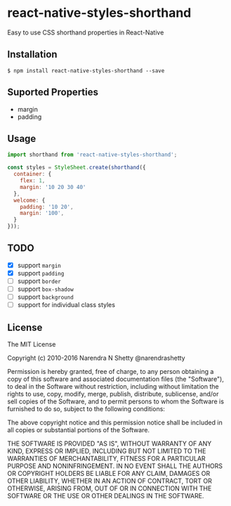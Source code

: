 # react-native-styles-shorthand
Easy to use CSS shorthand properties in React-Native

## Installation

`$ npm install react-native-styles-shorthand --save`

## Suported Properties

- margin
- padding

## Usage
```js
import shorthand from 'react-native-styles-shorthand';

const styles = StyleSheet.create(shorthand({
  container: {
    flex: 1,
    margin: '10 20 30 40'
  },
  welcome: {
    padding: '10 20',
    margin: '100',
  }
}));

```

## TODO
- [x] support `margin`
- [x] support `padding`
- [ ] support `border`
- [ ] support `box-shadow`
- [ ] support `background`
- [ ] support for individual class styles

## License

The MIT License

Copyright (c) 2010-2016 Narendra N Shetty @narendrashetty

Permission is hereby granted, free of charge, to any person obtaining a copy
of this software and associated documentation files (the "Software"), to deal
in the Software without restriction, including without limitation the rights
to use, copy, modify, merge, publish, distribute, sublicense, and/or sell
copies of the Software, and to permit persons to whom the Software is
furnished to do so, subject to the following conditions:

The above copyright notice and this permission notice shall be included in
all copies or substantial portions of the Software.

THE SOFTWARE IS PROVIDED "AS IS", WITHOUT WARRANTY OF ANY KIND, EXPRESS OR
IMPLIED, INCLUDING BUT NOT LIMITED TO THE WARRANTIES OF MERCHANTABILITY,
FITNESS FOR A PARTICULAR PURPOSE AND NONINFRINGEMENT. IN NO EVENT SHALL THE
AUTHORS OR COPYRIGHT HOLDERS BE LIABLE FOR ANY CLAIM, DAMAGES OR OTHER
LIABILITY, WHETHER IN AN ACTION OF CONTRACT, TORT OR OTHERWISE, ARISING FROM,
OUT OF OR IN CONNECTION WITH THE SOFTWARE OR THE USE OR OTHER DEALINGS IN
THE SOFTWARE.
